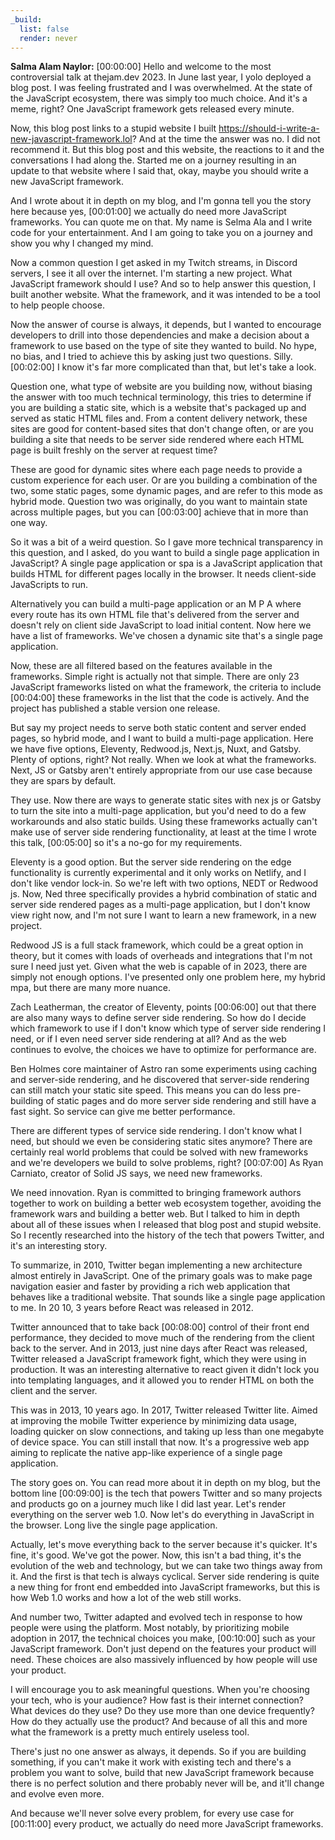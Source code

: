 ```yaml
---
_build:
  list: false
  render: never
---
```


**Salma Alam Naylor:** [00:00:00] Hello and welcome to the most controversial talk at thejam.dev 2023. In June last year, I yolo deployed a blog post. I was feeling frustrated and I was overwhelmed. At the state of the JavaScript ecosystem, there was simply too much choice. And it's a meme, right? One JavaScript framework gets released every minute.

Now, this blog post links to a stupid website I built https://should-i-write-a-new-javascript-framework.lol? And at the time the answer was no. I did not recommend it. But this blog post and this website, the reactions to it and the conversations I had along the. Started me on a journey resulting in an update to that website where I said that, okay, maybe you should write a new JavaScript framework.

And I wrote about it in depth on my blog, and I'm gonna tell you the story here because yes, [00:01:00] we actually do need more JavaScript frameworks. You can quote me on that. My name is Selma Ala and I write code for your entertainment. And I am going to take you on a journey and show you why I changed my mind.

Now a common question I get asked in my Twitch streams, in Discord servers, I see it all over the internet. I'm starting a new project. What JavaScript framework should I use? And so to help answer this question, I built another website. What the framework, and it was intended to be a tool to help people choose.

Now the answer of course is always, it depends, but I wanted to encourage developers to drill into those dependencies and make a decision about a framework to use based on the type of site they wanted to build. No hype, no bias, and I tried to achieve this by asking just two questions. Silly. [00:02:00] I know it's far more complicated than that, but let's take a look.

Question one, what type of website are you building now, without biasing the answer with too much technical terminology, this tries to determine if you are building a static site, which is a website that's packaged up and served as static HTML files and. From a content delivery network, these sites are good for content-based sites that don't change often, or are you building a site that needs to be server side rendered where each HTML page is built freshly on the server at request time?

These are good for dynamic sites where each page needs to provide a custom experience for each user. Or are you building a combination of the two, some static pages, some dynamic pages, and are refer to this mode as hybrid mode. Question two was originally, do you want to maintain state across multiple pages, but you can [00:03:00] achieve that in more than one way.

So it was a bit of a weird question. So I gave more technical transparency in this question, and I asked, do you want to build a single page application in JavaScript? A single page application or spa is a JavaScript application that builds HTML for different pages locally in the browser. It needs client-side JavaScripts to run.

Alternatively you can build a multi-page application or an M P A where every route has its own HTML file that's delivered from the server and doesn't rely on client side JavaScript to load initial content. Now here we have a list of frameworks. We've chosen a dynamic site that's a single page application.

Now, these are all filtered based on the features available in the frameworks. Simple right is actually not that simple. There are only 23 JavaScript frameworks listed on what the framework, the criteria to include [00:04:00] these frameworks in the list that the code is actively. And the project has published a stable version one release.

But say my project needs to serve both static content and server ended pages, so hybrid mode, and I want to build a multi-page application. Here we have five options, Eleventy, Redwood.js, Next.js, Nuxt, and Gatsby. Plenty of options, right? Not really. When we look at what the frameworks. Next, JS or Gatsby aren't entirely appropriate from our use case because they are spars by default.

They use. Now there are ways to generate static sites with nex js or Gatsby to turn the site into a multi-page application, but you'd need to do a few workarounds and also static builds. Using these frameworks actually can't make use of server side rendering functionality, at least at the time I wrote this talk, [00:05:00] so it's a no-go for my requirements.

Eleventy is a good option. But the server side rendering on the edge functionality is currently experimental and it only works on Netlify, and I don't like vendor lock-in. So we're left with two options, NEDT or Redwood js. Now, Ned three specifically provides a hybrid combination of static and server side rendered pages as a multi-page application, but I don't know view right now, and I'm not sure I want to learn a new framework, in a new project. 

Redwood JS is a full stack framework, which could be a great option in theory, but it comes with loads of overheads and integrations that I'm not sure I need just yet. Given what the web is capable of in 2023, there are simply not enough options. I've presented only one problem here, my hybrid mpa, but there are many more nuance.

Zach Leatherman, the creator of Eleventy, points [00:06:00] out that there are also many ways to define server side rendering. So how do I decide which framework to use if I don't know which type of server side rendering I need, or if I even need server side rendering at all? And as the web continues to evolve, the choices we have to optimize for performance are.

Ben Holmes core maintainer of Astro ran some experiments using caching and server-side rendering, and he discovered that server-side rendering can still match your static site speed. This means you can do less pre-building of static pages and do more server side rendering and still have a fast sight. So service can give me better performance.

There are different types of service side rendering. I don't know what I need, but should we even be considering static sites anymore? There are certainly real world problems that could be solved with new frameworks and we're developers we build to solve problems, right? [00:07:00] As Ryan Carniato, creator of Solid JS says, we need new frameworks.

We need innovation. Ryan is committed to bringing framework authors together to work on building a better web ecosystem together, avoiding the framework wars and building a better web. But I talked to him in depth about all of these issues when I released that blog post and stupid website. So I recently researched into the history of the tech that powers Twitter, and it's an interesting story.

To summarize, in 2010, Twitter began implementing a new architecture almost entirely in JavaScript. One of the primary goals was to make page navigation easier and faster by providing a rich web application that behaves like a traditional website. That sounds like a single page application to me. In 20 10, 3 years before React was released in 2012.

Twitter announced that to take back [00:08:00] control of their front end performance, they decided to move much of the rendering from the client back to the server. And in 2013, just nine days after React was released, Twitter released a JavaScript framework fight, which they were using in production. It was an interesting alternative to react given it didn't lock you into templating languages, and it allowed you to render HTML on both the client and the server.

This was in 2013, 10 years ago. In 2017, Twitter released Twitter lite. Aimed at improving the mobile Twitter experience by minimizing data usage, loading quicker on slow connections, and taking up less than one megabyte of device space. You can still install that now. It's a progressive web app aiming to replicate the native app-like experience of a single page application.

The story goes on. You can read more about it in depth on my blog, but the bottom line [00:09:00] is the tech that powers Twitter and so many projects and products go on a journey much like I did last year. Let's render everything on the server web 1.0. Now let's do everything in JavaScript in the browser. Long live the single page application.

Actually, let's move everything back to the server because it's quicker. It's fine, it's good. We've got the power. Now, this isn't a bad thing, it's the evolution of the web and technology, but we can take two things away from it. And the first is that tech is always cyclical. Server side rendering is quite a new thing for front end embedded into JavaScript frameworks, but this is how Web 1.0 works and how a lot of the web still works.

And number two, Twitter adapted and evolved tech in response to how people were using the platform. Most notably, by prioritizing mobile adoption in 2017, the technical choices you make, [00:10:00] such as your JavaScript framework. Don't just depend on the features your product will need. These choices are also massively influenced by how people will use your product.

I will encourage you to ask meaningful questions. When you're choosing your tech, who is your audience? How fast is their internet connection? What devices do they use? Do they use more than one device frequently? How do they actually use the product? And because of all this and more what the framework is a pretty much entirely useless tool.

There's just no one answer as always, it depends. So if you are building something, if you can't make it work with existing tech and there's a problem you want to solve, build that new JavaScript framework because there is no perfect solution and there probably never will be, and it'll change and evolve even more.

And because we'll never solve every problem, for every use case for [00:11:00] every product, we actually do need more JavaScript frameworks.

